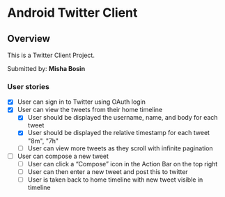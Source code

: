 # Android Twitter Client

## Overview

This is a Twitter Client Project.
 
Submitted by: **Misha Bosin**

### User stories

* [x] User can sign in to Twitter using OAuth login
* [x] User can view the tweets from their home timeline
    * [x] User should be displayed the username, name, and body for each tweet
    * [x] User should be displayed the relative timestamp for each tweet "8m", "7h"
    * [ ] User can view more tweets as they scroll with infinite pagination
* [ ] User can compose a new tweet
    * [ ] User can click a “Compose” icon in the Action Bar on the top right
    * [ ] User can then enter a new tweet and post this to twitter
    * [ ] User is taken back to home timeline with new tweet visible in timeline
